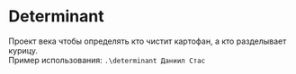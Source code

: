 # Determinant
Проект века чтобы определять кто чистит картофан, а кто разделывает курицу.  
Пример использования: 
`.\determinant Даниил Стас`
